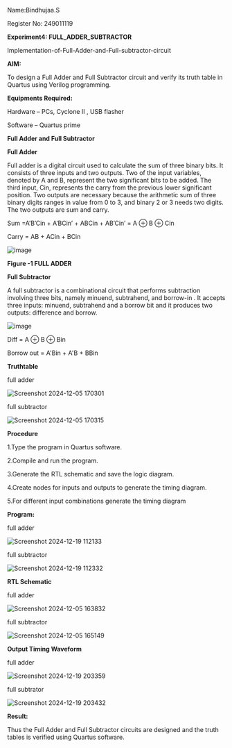 Name:Bindhujaa.S

Register No: 249011119


**Experiment4: FULL_ADDER_SUBTRACTOR**

Implementation-of-Full-Adder-and-Full-subtractor-circuit

**AIM:**

To design a Full Adder and Full Subtractor circuit and verify its truth table in Quartus using Verilog programming.

**Equipments Required:**

Hardware – PCs, Cyclone II , USB flasher

Software – Quartus prime

**Full Adder and Full Subtractor**

**Full Adder**

Full adder is a digital circuit used to calculate the sum of three binary bits. It consists of three inputs and two outputs. Two of the input variables, denoted by A and B, represent the two significant bits to be added. The third input, Cin, represents the carry from the previous lower significant position. Two outputs are necessary because the arithmetic sum of three binary digits ranges in value from 0 to 3, and binary 2 or 3 needs two digits. The two outputs are sum and carry.

Sum =A’B’Cin + A’BCin’ + ABCin + AB’Cin’ = A ⊕ B ⊕ Cin 

Carry = AB + ACin + BCin

![image](https://github.com/naavaneetha/FULL_ADDER_SUBTRACTOR/assets/154305477/0f30ba51-5ffb-4198-845f-18e054f675e7)

**Figure -1 FULL ADDER**

**Full Subtractor**

A full subtractor is a combinational circuit that performs subtraction involving three bits, namely minuend, subtrahend, and borrow-in . It accepts three inputs: minuend, subtrahend and a borrow bit and it produces two outputs: difference and borrow.

![image](https://github.com/naavaneetha/FULL_ADDER_SUBTRACTOR/assets/154305477/02b24f51-ab51-4304-9ad6-7b81ffc1ead5)

Diff = A ⊕ B ⊕ Bin 

Borrow out = A'Bin + A'B + BBin

**Truthtable**

full adder


![Screenshot 2024-12-05 170301](https://github.com/user-attachments/assets/cc8ed30c-eaaa-4cf6-85e8-7f307df09ccf)

full subtractor


![Screenshot 2024-12-05 170315](https://github.com/user-attachments/assets/4f017a46-ee7c-4713-bae1-2f180d90bc04)


**Procedure**


1.Type the program in Quartus software.

2.Compile and run the program.

3.Generate the RTL schematic and save the logic diagram.

4.Create nodes for inputs and outputs to generate the timing diagram.

5.For different input combinations generate the timing diagram

**Program:**

full adder

![Screenshot 2024-12-19 112133](https://github.com/user-attachments/assets/b935176b-63e0-4d83-bbe5-7f465be50dda)



full subtractor

![Screenshot 2024-12-19 112332](https://github.com/user-attachments/assets/ccb7f2d9-3c08-4640-8f5c-9700422c96a6)



**RTL Schematic**



full adder

![Screenshot 2024-12-05 163832](https://github.com/user-attachments/assets/ac6d9903-4b33-4dfc-9b9e-59f2a4b3f1e4)



full subtractor

![Screenshot 2024-12-05 165149](https://github.com/user-attachments/assets/1b937702-e0e7-4468-a3a1-7e7e74bb0cfd)



**Output Timing Waveform**


full adder

![Screenshot 2024-12-19 203359](https://github.com/user-attachments/assets/1943bf48-585a-4787-b3d9-4ce72d0bae43)




full subtrator

![Screenshot 2024-12-19 203432](https://github.com/user-attachments/assets/fbd33ceb-cb5b-4057-82c9-378d88257ad2)


**Result:**

Thus the Full Adder and Full Subtractor circuits are designed and the truth tables is verified using Quartus software.



